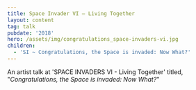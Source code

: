 ```yaml
---
title: Space Invader VI – Living Together
layout: content
tag: talk
pubdate: '2018'
hero: /assets/img/congratulations_space-invaders-vi.jpg
children:
  - 'SI ~ Congratulations, the Space is invaded: Now What?'
---
```

An artist talk at 'SPACE INVADERS VI - Living Together' titled, "_Congratulations, the Space is invaded: Now What?_"

